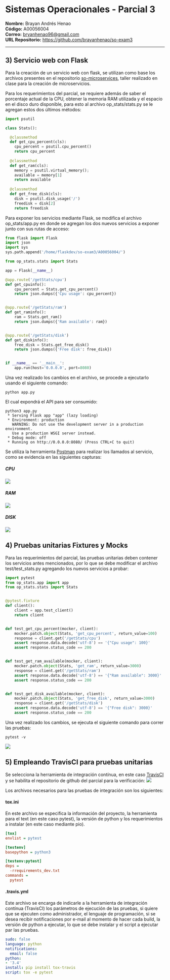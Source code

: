 # Sistemas Operacionales - Parcial 3
**Nombre:** Brayan Andrés Henao  
**Código:** A00056004  
**Correo:** bryanhenao96@gmail.com  
**URL Repositorio:** https://github.com/brayanhenao/so-exam3
___

## 3) Servicio web con Flask

Para la creación de un servicio web con flask, se utilizan como base los archivos presentes en el repositorio 
[so-microservices](https://github.com/ICESI-Training/so-microservice), taller realizado en clase para la creación de 
microservicios.

Para los requerimientos del parcial, se requiere además de saber el porcentaje actual de la CPU, obtener la memoria RAM 
utilizada y el espacio en el disco duro disponible, para esto al archivo op_stats/stats.py se le agregan estos dos 
últimos métodos:

```python
import psutil

class Stats():

  @classmethod
  def get_cpu_percent(cls):
    cpu_percent = psutil.cpu_percent()
    return cpu_percent
	
  @classmethod
  def get_ram(cls):
    memory = psutil.virtual_memory();
    available = memory[1]
    return available
  
  @classmethod
  def get_free_disk(cls):
    disk = psutil.disk_usage('/')
    freedisk = disk[2]
    return freedisk
```

Para exponer los servicios mediante Flask, se modifica el archivo op_stats/app.py en donde se agregan los dos nuevos 
servicios a exponer junto con sus rutas de acceso:
```python
from flask import Flask
import json
import sys
sys.path.append('/home/flaskdev/so-exam3/A00056004/')

from op_stats.stats import Stats

app = Flask(__name__)

@app.route('/getStats/cpu')
def get_cpuinfo():
    cpu_percent = Stats.get_cpu_percent()
    return json.dumps({'Cpu usage': cpu_percent})


@app.route('/getStats/ram')
def get_raminfo():
    ram = Stats.get_ram()
    return json.dumps({'Ram available': ram})


@app.route('/getStats/disk')
def get_diskinfo():
    free_disk = Stats.get_free_disk()
    return json.dumps({'Free disk': free_disk})


if __name__ == '__main__':
    app.run(host='0.0.0.0', port=8080)
```
Una vez realizado los cambios en el archivo, se procede a ejecutarlo usando el siguiente comando:
```console
python app.py
```
El cual expondrá el API para ser consumido:
```console
python3 app.py
 * Serving Flask app "app" (lazy loading)
 * Environment: production
   WARNING: Do not use the development server in a production environment.
   Use a production WSGI server instead.
 * Debug mode: off
 * Running on http://0.0.0.0:8080/ (Press CTRL+C to quit)
```

Se utiliza la herramienta [Postman](https://www.getpostman.com/apps) para realizar los llamados al servicio, como se 
evidencia en las siguientes capturas:

##### CPU
![](images/cpu_postman.png)

##### RAM
![](images/ram_postman.png)

##### DISK
![](images/disk_postman.png)

## 4) Pruebas unitarias Fixtures y Mocks
Para las requerimientos del parcial, las pruebas unitarias deben contener los servicios antes mencionados, por lo que 
se debe modificar el archivo test/test_stats.py agregando los nuevos servicios a probar:
```python
import pytest
from op_stats.app import app
from op_stats.stats import Stats


@pytest.fixture
def client():
    client = app.test_client()
    return client


def test_get_cpu_percent(mocker, client):
    mocker.patch.object(Stats, 'get_cpu_percent', return_value=100)
    response = client.get('/getStats/cpu')
    assert response.data.decode('utf-8') == '{"Cpu usage": 100}'
    assert response.status_code == 200


def test_get_ram_available(mocker, client):
    mocker.patch.object(Stats, 'get_ram', return_value=3000)
    response = client.get('/getStats/ram')
    assert response.data.decode('utf-8') == '{"Ram available": 3000}'
    assert response.status_code == 200


def test_get_disk_available(mocker, client):
    mocker.patch.object(Stats, 'get_free_disk', return_value=3000)
    response = client.get('/getStats/disk')
    assert response.data.decode('utf-8') == '{"Free disk": 3000}'
    assert response.status_code == 200
```

Una vez realizado los cambios, se ejecuta el siguiente comando para correr las pruebas:
```console
pytest -v
```
![](images/pruebas.png)

## 5) Empleando TravisCI para pruebas unitarias
Se selecciona la herramienta de integración contínua, en este caso [TravisCI](https://travis-ci.com/) y se habilita el 
repositorio de github del parcial para la verificación:
![](images/travis_connect.png)

Los archivos necesarios para las pruebas de integración son los siguientes:

#### tox.ini
En este archivo se especifica la información del proyecto, la herramienta para el text (en este caso pytest), la versión
 de python y los requerimientos a instalar (en este caso mediante pio).
```ini
[tox]
envlist = pytest 

[testenv]
basepython = python3

[testenv:pytest]
deps =
  -rrequirements_dev.txt
commands =
  pytest
```

#### .travis.yml
Este archivo se encarga de indicarle a la herramienta de integración contínua (TravisCI) los parámetros de ejecución
de las pruebas, si quiere que se ejecuten como administrador, el lenguaje de programación, si se desea recibir 
notificaciones por e-mail al momento de hacer cada build, la versión de python a ejecutar, lo que se debe instalar y 
el script a ejecutar par las pruebas.                                  
```yaml
sudo: false
language: python
notifications:
  email: false
python:
- '3.4'
install: pip install tox-travis
script: tox -e pytest
```